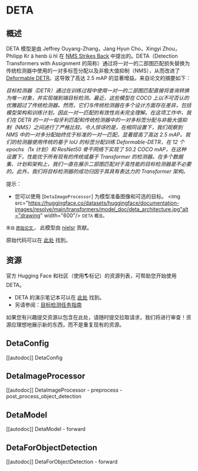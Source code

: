 <!--版权所有2022年The HuggingFace团队。保留所有权利。
根据 Apache 许可证第 2.0 版（“许可证”）许可；除非符合许可证的规定，否则您不得使用此文件。您可以在以下获取许可证副本
http://www.apache.org/licenses/LICENSE-2.0
除非适用的法律要求或书面同意，根据许可证分发的软件是按“按原样”分发的，不附带任何明示或暗示的担保或条件。请参阅许可证以了解具体语言下的权限和限制。
⚠️请注意，此文件是 Markdown 格式，但包含特定于我们的文档生成器（类似于 MDX）的语法，您的 Markdown 查看器可能无法正确渲染。渲染。
-->
# DETA

## 概述

DETA 模型是由 Jeffrey Ouyang-Zhang，Jang Hyun Cho，Xingyi Zhou，Philipp Kr ä henb ü hl 在 [NMS Strikes Back](https://arxiv.org/abs/2212.06137) 中提出的。DETA（Detection Transformers with Assignment 的简称）通过将一对一的二部图匹配损失替换为传统检测器中使用的一对多标签分配以及非极大值抑制（NMS），从而改进了 [Deformable DETR](deformable_detr)。这导致了高达 2.5 mAP 的显著增益。来自论文的摘要如下：

*目标检测器（DETR）通过在训练过程中使用一对一的二部图匹配直接将查询转换为唯一对象，并实现端到端目标检测。最近，这些模型在 COCO 上以不可否认的优雅超过了传统检测器。然而，它们与传统检测器在多个设计方面存在差异，包括模型架构和训练计划，因此一对一匹配的有效性尚未完全理解。在这项工作中，我们在 DETR 的一对一匈牙利匹配和传统检测器中的一对多标签分配与非极大值抑制（NMS）之间进行了严格比较。令人惊讶的是，在相同设置下，我们观察到 NMS 中的一对多分配始终优于标准的一对一匹配，显著提高了高达 2.5 mAP。我们的检测器使用传统的基于 IoU 的标签分配训练 Deformable-DETR，在 12 个 epochs（1x 计划）和 ResNet50 骨干网络下实现了 50.2 COCO mAP，在这种设置下，性能优于所有现有的传统或基于 Transformer 的检测器。在多个数据集、计划和架构上，我们一直在展示二部图匹配对于高性能的目标检测器是不必要的。此外，我们将目标检测器的成功归因于其具有表达力的 Transformer 架构。*

提示：

- 您可以使用 [`DetaImageProcessor`] 为模型准备图像和可选的目标。
<img src="https://huggingface.co/datasets/huggingface/documentation-images/resolve/main/transformers/model_doc/deta_architecture.jpg"alt="drawing" width="600"/>
<small> DETA 概览。

来自 <a href="https://arxiv.org/abs/2212.06137"> 原始论文 </a>。</small>
此模型由 [nielsr](https://huggingface.co/nielsr) 贡献。

原始代码可以在 [此处](https://github.com/jozhang97/DETA) 找到。
## 资源
官方 Hugging Face 和社区（使用🌎标记）的资源列表，可帮助您开始使用 DETA。

- DETA 的演示笔记本可以在 [此处](https://github.com/NielsRogge/Transformers-Tutorials/tree/master/DETA) 找到。
- 另请参阅：[目标检测任务指南](../tasks/object_detection)

如果您有兴趣提交资源以包含在此处，请随时提交拉取请求，我们将进行审查！资源应理想地展示新的东西，而不是重复现有的资源。

## DetaConfig

[[autodoc]] DetaConfig


## DetaImageProcessor

[[autodoc]] DetaImageProcessor
    - preprocess
    - post_process_object_detection


## DetaModel

[[autodoc]] DetaModel
    - forward


## DetaForObjectDetection

[[autodoc]] DetaForObjectDetection
    - forward
